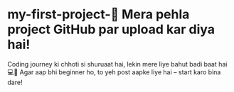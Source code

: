 # my-first-project-🌟 Mera pehla project GitHub par upload kar diya hai!
Coding journey ki chhoti si shuruaat hai, lekin mere liye bahut badi baat hai 💻🚀
Agar aap bhi beginner ho, to yeh post aapke liye hai – start karo bina dare!
